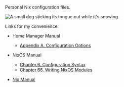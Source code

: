Personal Nix configuration files.

![A small dog sticking its tongue out while it's snowing.](https://media.giphy.com/media/LwSLbNn4sl7EB4kMFP/giphy.gif)

Links for my convenience:

- Home Manager Manual
  - [Appendix A. Configuration Options](https://nix-community.github.io/home-manager/options.html)

- NixOS Manual
  - [Chapter 6. Configuration Syntax](https://nixos.org/manual/nixos/stable/index.html#sec-configuration-syntax)
  - [Chapter 66. Writing NixOS Modules](https://nixos.org/manual/nixos/stable/index.html#sec-writing-modules)

- [Nix Manual](https://nixos.org/manual/nix/stable/)
